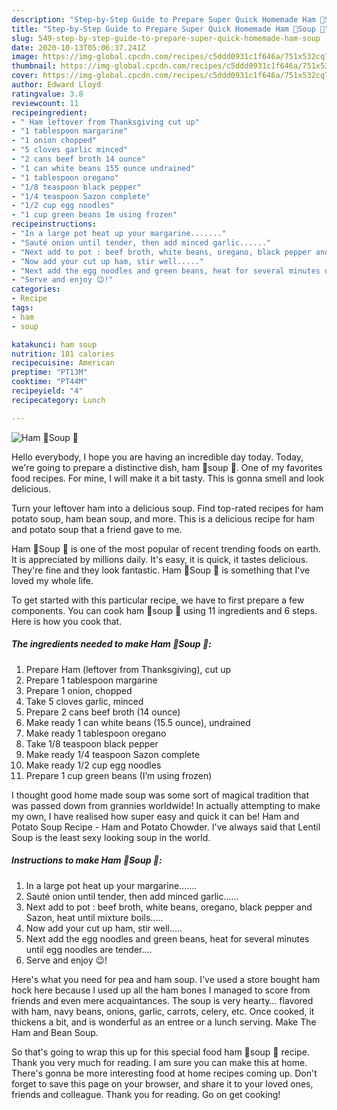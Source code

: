 ```yaml
---
description: "Step-by-Step Guide to Prepare Super Quick Homemade Ham 🐷Soup 🥣"
title: "Step-by-Step Guide to Prepare Super Quick Homemade Ham 🐷Soup 🥣"
slug: 549-step-by-step-guide-to-prepare-super-quick-homemade-ham-soup
date: 2020-10-13T05:06:37.241Z
image: https://img-global.cpcdn.com/recipes/c5ddd0931c1f646a/751x532cq70/ham-🐷soup-🥣-recipe-main-photo.jpg
thumbnail: https://img-global.cpcdn.com/recipes/c5ddd0931c1f646a/751x532cq70/ham-🐷soup-🥣-recipe-main-photo.jpg
cover: https://img-global.cpcdn.com/recipes/c5ddd0931c1f646a/751x532cq70/ham-🐷soup-🥣-recipe-main-photo.jpg
author: Edward Lloyd
ratingvalue: 3.8
reviewcount: 11
recipeingredient:
- " Ham leftover from Thanksgiving cut up"
- "1 tablespoon margarine"
- "1 onion chopped"
- "5 cloves garlic minced"
- "2 cans beef broth 14 ounce"
- "1 can white beans 155 ounce undrained"
- "1 tablespoon oregano"
- "1/8 teaspoon black pepper"
- "1/4 teaspoon Sazon complete"
- "1/2 cup egg noodles"
- "1 cup green beans Im using frozen"
recipeinstructions:
- "In a large pot heat up your margarine......."
- "Sauté onion until tender, then add minced garlic......"
- "Next add to pot : beef broth, white beans, oregano, black pepper and Sazon, heat until mixture boils....."
- "Now add your cut up ham, stir well....."
- "Next add the egg noodles and green beans, heat for several minutes until egg noodles are tender...."
- "Serve and enjoy 😉!"
categories:
- Recipe
tags:
- ham
- soup

katakunci: ham soup 
nutrition: 181 calories
recipecuisine: American
preptime: "PT13M"
cooktime: "PT44M"
recipeyield: "4"
recipecategory: Lunch

---
```



![Ham 🐷Soup 🥣](https://img-global.cpcdn.com/recipes/c5ddd0931c1f646a/751x532cq70/ham-🐷soup-🥣-recipe-main-photo.jpg)

Hello everybody, I hope you are having an incredible day today. Today, we're going to prepare a distinctive dish, ham 🐷soup 🥣. One of my favorites food recipes. For mine, I will make it a bit tasty. This is gonna smell and look delicious.

Turn your leftover ham into a delicious soup. Find top-rated recipes for ham potato soup, ham bean soup, and more. This is a delicious recipe for ham and potato soup that a friend gave to me.

Ham 🐷Soup 🥣 is one of the most popular of recent trending foods on earth. It is appreciated by millions daily. It's easy, it is quick, it tastes delicious. They're fine and they look fantastic. Ham 🐷Soup 🥣 is something that I've loved my whole life.


To get started with this particular recipe, we have to first prepare a few components. You can cook ham 🐷soup 🥣 using 11 ingredients and 6 steps. Here is how you cook that.

<!--inarticleads1-->

##### The ingredients needed to make Ham 🐷Soup 🥣:

1. Prepare  Ham (leftover from Thanksgiving), cut up
1. Prepare 1 tablespoon margarine
1. Prepare 1 onion, chopped
1. Take 5 cloves garlic, minced
1. Prepare 2 cans beef broth (14 ounce)
1. Make ready 1 can white beans (15.5 ounce), undrained
1. Make ready 1 tablespoon oregano
1. Take 1/8 teaspoon black pepper
1. Make ready 1/4 teaspoon Sazon complete
1. Make ready 1/2 cup egg noodles
1. Prepare 1 cup green beans (I’m using frozen)


I thought good home made soup was some sort of magical tradition that was passed down from grannies worldwide! In actually attempting to make my own, I have realised how super easy and quick it can be! Ham and Potato Soup Recipe - Ham and Potato Chowder. I&#39;ve always said that Lentil Soup is the least sexy looking soup in the world. 

<!--inarticleads2-->

##### Instructions to make Ham 🐷Soup 🥣:

1. In a large pot heat up your margarine.......
1. Sauté onion until tender, then add minced garlic......
1. Next add to pot : beef broth, white beans, oregano, black pepper and Sazon, heat until mixture boils.....
1. Now add your cut up ham, stir well.....
1. Next add the egg noodles and green beans, heat for several minutes until egg noodles are tender....
1. Serve and enjoy 😉!


Here&#39;s what you need for pea and ham soup. I&#39;ve used a store bought ham hock here because I used up all the ham bones I managed to score from friends and even mere acquaintances. The soup is very hearty… flavored with ham, navy beans, onions, garlic, carrots, celery, etc. Once cooked, it thickens a bit, and is wonderful as an entree or a lunch serving. Make The Ham and Bean Soup. 

So that's going to wrap this up for this special food ham 🐷soup 🥣 recipe. Thank you very much for reading. I am sure you can make this at home. There's gonna be more interesting food at home recipes coming up. Don't forget to save this page on your browser, and share it to your loved ones, friends and colleague. Thank you for reading. Go on get cooking!
